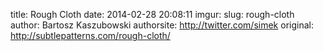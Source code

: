 title: Rough Cloth
date: 2014-02-28 20:08:11
imgur: 
slug: rough-cloth
author: Bartosz Kaszubowski
authorsite: http://twitter.com/simek
original: http://subtlepatterns.com/rough-cloth/

